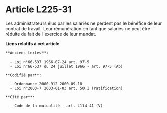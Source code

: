 # Article L225-31

Les administrateurs élus par les salariés ne perdent pas le bénéfice de leur contrat de travail. Leur rémunération en tant
que salariés ne peut être réduite du fait de l'exercice de leur mandat.

**Liens relatifs à cet article**

	**Anciens textes**:

	  - Loi n°66-537 1966-07-24 art. 97-5
	  - Loi n°66-537 du 24 juillet 1966 - art. 97-5 (Ab)

	**Codifié par**:

	  - Ordonnance 2000-912 2000-09-18
	  - Loi n°2003-7 2003-01-03 art. 50 I (ratification)

	**Cité par**:

	  - Code de la mutualité - art. L114-41 (V)
